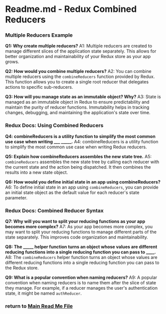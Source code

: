 # Readme.md - Redux Combined Reducers

### Multiple Reducers Example

**Q1: Why create multiple reducers?**
A1: Multiple reducers are created to manage different slices of the application state separately. This allows for better organization and maintainability of your Redux store as your app grows.

**Q2: How would you combine multiple reducers?**
A2: You can combine multiple reducers using the `combineReducers` function provided by Redux. This function allows you to create a single root reducer that delegates actions to specific sub-reducers.

**Q3: How will you manage state as an immutable object? Why?**
A3: State is managed as an immutable object in Redux to ensure predictability and maintain the purity of reducer functions. Immutability helps in tracking changes, debugging, and maintaining the application's state over time.

### Redux Docs: Using Combined Reducers

**Q4: combineReducers is a utility function to simplify the most common use case when writing ___ _____.**
A4: combineReducers is a utility function to simplify the most common use case when writing Redux reducers.

**Q5: Explain how combineReducers assembles the new state tree.**
A5: `combineReducers` assembles the new state tree by calling each reducer with the current state and the action being dispatched. It then combines the results into a new state object.

**Q6: How would you define initial state in an app using combineReducers?**
A6: To define initial state in an app using `combineReducers`, you can provide an initial state object as the default value for each reducer's state parameter.

### Redux Docs: Combined Reducer Syntax

**Q7: Why will you want to split your reducing functions as your app becomes more complex?**
A7: As your app becomes more complex, you may want to split your reducing functions to manage different parts of the state separately. This improves code organization and maintainability.

**Q8: The _____ helper function turns an object whose values are different reducing functions into a single reducing function you can pass to ____.**
A8: The `combineReducers` helper function turns an object whose values are different reducing functions into a single reducing function you can pass to the Redux store.

**Q9: What is a popular convention when naming reducers?**
A9: A popular convention when naming reducers is to name them after the slice of state they manage. For example, if a reducer manages the user's authentication state, it might be named `authReducer`.

 ### return to [Main Read Me File](./README.md)
